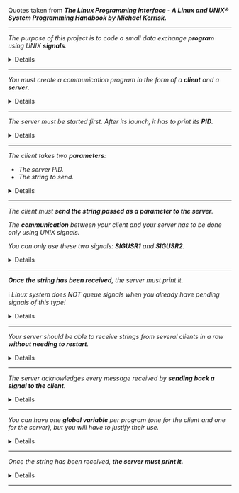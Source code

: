 Quotes taken from **_The Linux Programming Interface - A Linux and UNIX® System Programming Handbook by Michael Kerrisk._**

---

_The purpose of this project is to code a small data exchange **program** using UNIX **signals**._

<details>

### What is a signal?

> A signal is a notification to a **process** that an event has occurred. Signals are sometimes described as software interrupts.
> 
> One process can send a signal to another process. In this use, signals can be employed as a primitive form of interprocess communication (IPC).
> 
> Each signal is defined as a unique (small) integer, starting sequentially from 1. These integers are defined in <signal.h> with symbolic names of the form SIGxxxx. Since the actual numbers used for each signal vary across implementations, it is these symbolic names that are always used in programs.
> 
> A signal is said to be _generated_ by some event. Once generated, a signal is later _delivered_ to a process, which then takes some action in response to the signal. Between the time it is generated and the time it is delivered, a signal is said to be _pending_.

### What is a process?

> A process is an instance of an executing **program**.
> 
> We can recast the definition of a process given at the start of this section as follows: a process is an abstract entity, defined by the kernel, to which system resources are allocated in order to execute a program.
> 
> From the kernel’s point of view, a process consists of user-space memory containing program code and variables used by that code, and a range of kernel data structures that maintain information about the state of the process. The information recorded in the kernel data structures includes various identifier numbers (IDs) associated with the process, virtual memory tables, the table of open file descriptors, information relating to signal delivery and handling, process resource usages and limits, the current working directory, and a host of other information.

### What is a program?

> A program is a file containing a range of information that describes how to construct a process at run time. One program may be used to construct many processes, or, put conversely, many processes may be running the same program.

</details>

---

_You must create a communication program in the form of a **client** and a **server**._

<details>

### What is a client-server application?

> A client-server application is one that is broken into two component processes:
> 
> -   a client, which asks the server to carry out some service by sending it a request message; and
> -   a server, which examines the client’s request, performs appropriate actions, and then sends a response message back to the client.
> 
> Sometimes, the client and server may engage in an extended dialogue of requests and responses.
> 
> Typically, the client application interacts with a user, while the server application provides access to some shared resource. Commonly, there are multiple instances of client processes communicating with one or a few instances of the server process.

</details>

---

_The server must be started first. After its launch, it has to print its **PID**._

<details>

### What is PID?

> Each process has a process ID (PID), a positive integer that uniquely identifies the process on the system. Process IDs are used and returned by a variety of system calls. For example, the kill() system call allows the caller to send a signal to a process with a specific process ID.
> 
> The **getpid()** system call returns the process ID of the calling process. The pid_t data type used for the return value of getpid() is an integer type specified by SUSv3 for the purpose of storing process IDs.

```C
int	main(void)
{
	pid_t	pid;

	pid = getpid();
	ft_putnbr_fd(pid, 1);
	ft_putchar_fd('\n', 1);
	return (0);
}
```

</details>

---

_The client takes two **parameters**:_
-   _The server PID._
-   _The string to send._

<details>

```C
int	main(int argc, char *argv[])
{
	(void) argv;
	if (argc != 3)
	{
		ft_putendl_fd("Usage: ./client server-PID string-to-send", 1);
		exit(EXIT_FAILURE);
	}
	return (0);
}
```

</details>

---

_The client must **send the string passed as a parameter to the server**._

_The **communication** between your client and your server has to be done only using UNIX signals._

_You can only use these two signals: **SIGUSR1** and **SIGUSR2**._

<details>

### [How to send a string using signals?](https://stackoverflow.com/c/42network/a/1920/11916)

**Answered by Marc-Eloi Dailet on 42 Network Stack Overflow.**

> As you probably know, ASCII characters are encoded on 8 bits (while other characters can be encoded on up to 32, i.e UTF-32). You will have to use **bitwise operations** on each character to determine what to send.
> 
> More precisely, you will have to make 8-bit comparisons **for each character to check the binary position of each bit** and send a SIGUSR1 for each 1, and a SIGUSR2 for each 0. (Or the opposite, it's up to you) :)
> 
> While doing this, you will have to use **bit-shifting** to move what you compare, to avoid sending multiple signals for the same bit.

### [What are bitwise operations in C?](https://en.wikipedia.org/wiki/Bitwise_operations_in_C)

> Bitwise operations are contrasted by byte-level operations which characterize the bitwise operators' logical counterparts, the AND, OR, NOT operators. Instead of performing on individual bits, byte-level operators perform on strings of eight bits (known as bytes) at a time. The reason for this is that a byte is normally the smallest unit of addressable memory (i.e. data with a unique memory address).
> 
> This applies to bitwise operators as well, which means that even though they operate on only one bit at a time they cannot accept anything smaller than a byte as their input.

### [How to check the binary position of each bit for each character?](https://en.wikipedia.org/wiki/Bitwise_operations_in_C)

> The symbol of right shift operator is >>. For its operation, it requires two operands. It shifts each bit in its left operand to the right. The number following the operator decides the number of places the bits are shifted (i.e. the right operand).
> 
> Example:
> 
> If the variable ch contains the bit pattern 11100101, then ch >> 1 will produce the result 01110010, and ch >> 2 will produce 00111001.
> 
> The bitwise AND operator is a single ampersand: &. It is just a representation of AND which does its work on the bits of the operands rather than the truth value of the operands.
> 
> For instance, working with a byte (the char type):

```
     11001000  
   & 10111000 
     -------- 
   = 10001000
```

> The most significant bit of the first number is 1 and that of the second number is also 1 so the most significant bit of the result is 1; in the second most significant bit, the bit of second number is zero, so we have the result as 0.

The client program converts each character of the string to binary

```C
int	main(int argc, char *argv[])
{
	pid_t	pid;
	char	*str;
	int	bit;

	if (argc != 3)
	{
		ft_putendl_fd("Usage: ./client server-PID string-to-send", 1);
		exit(EXIT_FAILURE);
	}
	pid = ft_atoi(argv[1]);
	(void) pid;
	str = argv[2];
	while (*str)
	{
		bit = 8;
		while (bit)
		{
			bit--;
			if ((*str >> bit) & 1)
				ft_putchar_fd('1', 1);
			else if (*str)
				ft_putchar_fd('0', 1);
		}
		str++;
	}
	return (0);
}
```

### How to communicate processes?

> One process can send a signal to another process using the **_kill(pid_t pid, int sig)_** system call, which is the analog of the kill shell command. If pid is greater than 0, the signal is sent to the process with the process ID specified by pid.

### What are SIGUSR1 and SIGUSR2?

> SIGUSR1 and SIGUSR2 are available for programmer-defined purposes. The kernel never generates these signals for a process. Processes may use these signals to notify one another of events or to synchronize with each other.

Client sends signal to server using the kill() system call

```C
static void	error_exit(char *error)
{
	ft_putendl_fd(error, 1);
	exit(EXIT_FAILURE);
}
```

```C
int	main(int argc, char *argv[])
{
	pid_t	pid;
	char	*str;
	int	bit;
	int	kill_return;

	if (argc != 3)
		error_exit("Usage: ./client server-PID string-to-send");
	pid = ft_atoi(argv[1]);
	str = argv[2];
	while (*str)
	{
		bit = 8;
		while (bit--)
		{
			if ((*str >> bit) & 1)
				kill_return = kill(pid, SIGUSR1);
			else if (*str)
				kill_return = kill(pid, SIGUSR2);
			if (kill_return == -1)
				error_exit("The kill() system call have failed");
		}
		str++;
	}
	return (0);
}
```

</details>

---

_**Once the string has been received**, the server must print it._

ℹ️ _Linux system does NOT queue signals when you already have pending signals of this type!_

<details>

### How a process responds to a signal?

> Instead of accepting the default for a particular signal, a program can change the action that occurs when the signal is delivered. This is known as setting the **_disposition_** of the signal.
> 
> A **_signal handler_** is a function, written by the programmer, that performs appropriate tasks in response to the delivery of a signal. For example, the shell has a handler for the SIGINT signal (generated by the interrupt character, Control-C) that causes it to stop what it is currently doing and return control to the main input loop, so that the user is once more presented with the shell prompt.
> 
> Invocation of a signal handler may interrupt the main program flow at any time; the kernel calls the handler on the process’s behalf, and when the handler returns, execution of the program resumes at the point where the handler interrupted it. This sequence is illustrated in Figure 20-1.

[![image](https://user-images.githubusercontent.com/60623613/152385428-4bfc9da3-eb32-4875-a298-e79949e3b1a6.png)](https://user-images.githubusercontent.com/60623613/152385428-4bfc9da3-eb32-4875-a298-e79949e3b1a6.png)

```C
static void	signal_handler(int sig)
{
	if (sig == SIGUSR1)
		ft_putstr_fd("1", 1);
	if (sig == SIGUSR2)
		ft_putstr_fd("0", 1);
	return ;
}
```

### How to set the disposition of the signal?

> The _sigaction()_ system call is an alternative to _signal()_ for setting the disposition of a signal. Although _sigaction()_ is somewhat more complex to use than _signal()_, in return it provides greater flexibility. In particular, _sigaction()_ allows us to retrieve the disposition of a signal without changing it, and to set various attributes controlling precisely what happens when a signal handler is invoked.

```C
#include <signal.h>

int	sigaction(int sig, const struct sigaction *act, struct sigaction *oldact);
// Returns 0 on success, or –1 on error
```

> The sig argument identifies the signal whose disposition we want to retrieve or change. This argument can be any signal except SIGKILL or SIGSTOP.
> 
> The act argument is a pointer to a structure specifying a new disposition for the signal. If we are interested only in finding the existing disposition of the signal, then we can specify NULL for this argument.
> 
> The oldact argument is a pointer to a structure of the same type, and is used to return information about the signal’s previous disposition. If we are not interested in this information, then we can specify NULL for this argument.
> 
> The structures pointed to by act and oldact are of the following type:

```C
struct sigaction
{
	void (*sa_handler)(int); /* Address of handler */
	sigset_t sa_mask; /* Signals blocked during handler invocation */
	int sa_flags; /* Flags controlling handler invocation */
	void (*sa_restorer)(void); /* Not for application use */
};
```

> The sa_handler field corresponds to the handler argument given to signal(). It specifies the address of a signal handler.
> 
> The sa_mask field defines a **set of signals** that are to be blocked during invocation of the handler defined by sa_handler. When the signal handler is invoked, any signals in this set that are not currently part of the process signal mask are automatically added to the mask before the handler is called. These signals remain in the process signal mask until the signal handler returns, at which time they are automatically removed. The sa_mask field allows us to specify a set of signals that aren’t permitted to interrupt execution of this handler. In addition, the signal that caused the handler to be invoked is automatically added to the process signal mask. This means that a signal handler won’t recursively interrupt itself if a second instance of the same signal arrives while the handler is executing. **_Because blocked signals are not queued, if any of these signals are repeatedly generated during the execution of the handler, they are (later) delivered only once._**

### How to represent a set of signals?

> Many signal-related system calls need to be able to represent a group of different signals. For example, sigaction() and sigprocmask() allow a program to specify a group of signals that are to be blocked by a process.
> 
> Multiple signals are represented using a data structure called a _signal set_, provided by the system data type _sigset_t_.
> 
> One of **_sigemptyset()_** or **_sigaddset()_** must be used to initialize a signal set. This is because C doesn’t initialize automatic variables, and the initialization of static variables to 0 can’t portably be relied upon as indicating an empty signal set, since signal sets may be implemented using structures other than bit masks.

```C
#include <signal.h>
	
int	sigemptyset(sigset_t *set);
int	sigaddset(sigset_t *set, int sig)
// Both return 0 on success, or –1 on error
```

> For each process, the kernel maintains a _signal mask_ — a set of signals whose delivery to the process is currently blocked. If a signal that is blocked is sent to a process, delivery of that signal is delayed until it is unblocked by being removed from the process signal mask.
> 
> A signal may be added to the signal mask in the following ways:
> 
> -   When a signal handler is invoked, the signal that caused its invocation can be automatically added to the signal mask. Whether or not this occurs depends on the flags used when the handler is established using sigaction().
>     
> -   When a signal handler is established with sigaction(), it is possible to specify an additional set of signals that are to be blocked when the handler is invoked.
>     

> Setting the SA_SIGINFO flag when establishing a handler with sigaction() allows the handler to obtain additional information about a signal when it is delivered. In order to obtain this information, we must declare the handler as follows:

```C
    void	handler(int sig, siginfo_t *siginfo, void *ucontext);
```

> The first argument, sig, is the signal number, as for a standard signal handler. The second argument, siginfo, is a structure used to provide the additional information about the signal. We describe this structure below. The last argument, ucontext, is also described below.
> 
> Since the above signal handler has a different prototype from a standard signal handler, C typing rules mean that we can’t use the sa_handler field of the sigaction structure to specify the address of the handler. Instead, we must use an alternative field: sa_sigaction. In other words, the definition of the sigaction structure is somewhat more complex than was shown. In full, the structure is defined as follows:

```C
struct sigaction 
{
	union 
	{
	 void (*sa_handler)(int);
	 void (*sa_sigaction)(int, siginfo_t *, void *);
	}
	__sigaction_handler;
	sigset_t sa_mask;
	int sa_flags;
	void (*sa_restorer)(void);
};
/* Following defines make the union fields look like simple fields
 in the parent structure */
#define sa_handler __sigaction_handler.sa_handler
#define sa_sigaction __sigaction_handler.sa_sigaction
```

Server uses SA_SIGINFO to establish a signal handler:

```C
static void	signal_handler(int sig, siginfo_t *siginfo, void *ucontext)
{
  if (sig == SIGUSR1)
		ft_putstr_fd("1", 1);
	if (sig == SIGUSR2)
		ft_putstr_fd("0", 1);
	(void) siginfo;
	(void) ucontext;
	return ;
}

int	main(void)
{
	pid_t				pid;
	struct sigaction	sa;

	pid = getpid();
	ft_putnbr_fd(pid, 1);
	ft_putchar_fd('\n', 1);
	sigemptyset(&sa.sa_mask);
	sa.sa_sigaction = signal_handler;
	sa.sa_flags = SA_SIGINFO;
	if (sigaction(SIGUSR1, &sa, NULL) == -1)
		ft_error_exit("Bad address or Invalid argument");
	if (sigaction(SIGUSR2, &sa, NULL) == -1)
		ft_error_exit("Bad address or Invalid argument");
	return (0);
}
```

</details>

---

_Your server should be able to receive strings from several clients in a row **without needing to restart**._

<details>

### How to suspend execution of a process?

> Calling _pause()_ suspends execution of the process until the call is interrupted by a signal handler (or until an unhandled signal terminates the process).

```C
#include <unistd.h>

int	pause(void);

// Always returns –1 with errno set to EINTR

Server loop forever, waiting for signals.

static void	signal_handler(int sig, siginfo_t *siginfo, void *ucontext)
{
	if (sig == SIGUSR1)
		ft_putstr_fd("1", 1);
	if (sig == SIGUSR2)
		kill(siginfo->si_pid, SIGUSR1);
	(void) ucontext;
	return ;
}

int	main(void)
{
	pid_t				pid;
	struct sigaction	sa;

	pid = getpid();
	ft_putnbr_fd(pid, 1);
	ft_putchar_fd('\n', 1);
	sigemptyset(&sa.sa_mask);
	sa.sa_sigaction = signal_handler;
	sa.sa_flags = SA_SIGINFO;
	if (sigaction(SIGUSR1, &sa, NULL) == -1)
		ft_error_exit("Bad address or Invalid argument");
	if (sigaction(SIGUSR2, &sa, NULL) == -1)
		ft_error_exit("Bad address or Invalid argument");
	while (1)
		pause();
	return (0);
}
```

</details>

---

_The server acknowledges every message received by **sending back a signal to the client**._

<details>

### How to send back a signal to the client?

> The siginfo_t structure passed as the second argument to a signal handler that is established with SA_SIGINFO has the following form:

```C
typedef struct
{
	int si_signo; /* Signal number */
	int si_code; /* Signal code */
	int si_trapno; /* Trap number for hardware-generated signal
 (unused on most architectures) */
	union sigval si_value; /* Accompanying data from sigqueue() */
	pid_t si_pid; /* Process ID of sending process */
	uid_t si_uid; /* Real user ID of sender */
	int si_errno; /* Error number (generally unused) */
	void *si_addr; /* Address that generated signal
 (hardware-generated signals only) */
	int si_overrun; /* Overrun count (Linux 2.6, POSIX timers) */
	int si_timerid; /* (Kernel-internal) Timer ID
 (Linux 2.6, POSIX timers) */
	long si_band; /* Band event (SIGPOLL/SIGIO) */
	int si_fd; /* File descriptor (SIGPOLL/SIGIO) */
	int si_status; /* Exit status or signal (SIGCHLD) */
	clock_t si_utime; /* User CPU time (SIGCHLD) */
	clock_t si_stime; /* System CPU time (SIGCHLD) */
} siginfo_t;
```

> For signals sent via kill() or sigqueue(), _si_pid_ is set to the process ID of the sending process.

Server acknowledges every signal received by sending back a signal to the client

```C
static void	signal_handler(int sig, siginfo_t *siginfo, void *ucontext)
{
	if (sig == SIGUSR1)
		ft_putstr_fd("1", 1);
	if (sig == SIGUSR2)
		ft_putstr_fd("0", 1);
	kill(siginfo->si_pid, SIGUSR1);
	(void) ucontext;
}

int	main(void)
{
	pid_t			pid;
	struct sigaction	sa;

	pid = getpid();
	ft_putnbr_fd(pid, 1);
	ft_putchar_fd('\n', 1);
	sigemptyset(&sa.sa_mask);
	sa.sa_sigaction = signal_handler;
	sa.sa_flags = SA_SIGINFO;
	if (sigaction(SIGUSR1, &sa, NULL) == -1)
		ft_error_exit("Bad address or Invalid argument");
	if (sigaction(SIGUSR2, &sa, NULL) == -1)
		ft_error_exit("Bad address or Invalid argument");
	while (1)
		pause();
	return (0);
}
```

</details>

---

_You can have one **global variable** per program (one for the client and one for the server), but you will have to justify their use._

<details>

### Designing Signal Handlers

> In general, it is preferable to write simple signal handlers. One important reason for this is to reduce the risk of creating race conditions. One common design for signal handlers is the following:
> 
> -   **The signal handler sets a global flag and exits. The main program periodically checks this flag and, if it is set, takes appropriate action.**
> 
> We noted that delivery of a signal is blocked during the execution of its handler. If the signal is (again) generated while the handler is executing, then it is marked as pending and later delivered when the handler returns. We also already noted that signals are not queued. If the signal is generated more than once while the handler is executing, then it is still marked as pending, and it will later be delivered only once.
> 
> That signals can “disappear” in this way has implications for how we design signal handlers. To begin with, we can’t reliably count the number of times a signal is generated. Furthermore, we may need to code our signal handlers to deal with the possibility that multiple events of the type corresponding to the signal have occurred.
> 
> To explain what a _reentrant_ function is, we need to first distinguish between singlethreaded and multithreaded programs. Classical UNIX programs have a single _thread_ of execution: the CPU processes instructions for a single logical flow of execution through the program. In a multithreaded program, there are multiple, independent, concurrent logical flows of execution within the same process.
> 
> The concept of multiple threads of execution is also relevant for programs that employ signal handlers. Because a signal handler may asynchronously interrupt the execution of a program at any point in time, the main program and the signal handler in effect form two independent (although not concurrent) threads of execution within the same process.
> 
> A function may be _nonreentrant_ if it updates global or static data structures. (A function that employs only local variables is guaranteed to be reentrant.) If two invocations of (i.e., two threads executing) the function simultaneously attempt to update the same global variable or data structure, then these updates are likely to interfere with each other and produce incorrect results.

### Global Variables and the sig_atomic_t Data Type

> Notwithstanding reentrancy issues, it can be useful to share global variables between the main program and a signal handler. This can be safe as long as the main program correctly handles the possibility that the signal handler may change the global variable at any time. For example, **one common design is to make a signal handler’s sole action the setting of a global flag. This flag is periodically checked by the main program, which then takes appropriate action in response to the delivery of the signal (and clears the flag)**. When global variables are accessed in this way from a signal handler, we should always declare them using the _volatile_ attribute in order to prevent the compiler from performing optimizations that result in the variable being stored in a register.
> 
> Reading and writing global variables may involve more than one machine-language instruction, and a signal handler may interrupt the main program in the middle of such an instruction sequence. (We say that access to the variable is _nonatomic_.) For this reason, the C language standards and SUSv3 specify an integer data type, sig_atomic_t, for which reads and writes are guaranteed to be atomic. Thus, a global flag variable that is shared between the main program and a signal handler should be declared as follows:

```C
	volatile sig_atomic_t flag;
```

The client stops sending signals until the server acknowledges the last received signal.

```C
static volatile sig_atomic_t	g_got_confirmation = 0;

static void	signal_handler(int sig)
{
	if (sig == SIGUSR1)
		g_got_confirmation = 1;
}

static void	send_string_bit_by_bit(char *str, pid_t pid)
{
	int		bit;

	while (*str)
	{
		bit = 8;
		while (bit--)
		{
			if ((*str >> bit) & 1)
			{
				if (kill(pid, SIGUSR1) == -1)
					ft_error_exit("The kill() system call have failed");
			}
			else if (*str)
			{
				if (kill(pid, SIGUSR2) == -1)
					ft_error_exit("The kill() system call have failed");
			}
			while (!g_got_confirmation)
				pause();
			g_got_confirmation = 0;
		}
		str++;
	}
}

int	main(int argc, char *argv[])
{
	pid_t				pid;
	char				*str;
	struct sigaction	sa;

	if (argc != 3)
		ft_error_exit("Usage: ./client server-PID string-to-send");
	pid = ft_atoi(argv[1]);
	str = argv[2];
	sa.sa_flags = 0;
	sa.sa_handler = signal_handler;
	if (sigaction(SIGUSR1, &sa, NULL) == -1)
		ft_error_exit("Bad address or Invalid argument");
	send_string_bit_by_bit(str, pid);
	return (0);
}
```

</details>

---

_Once the string has been received, **the server must print it.**_

<details>

### [How to convert a binary number to string?](https://stackoverflow.com/a/47990/15019590)

> Use the bitwise OR operator (|) to set a bit.

	ch |= 1 << n;

> That will set the nth bit of ch. n should be zero, if you want to set the 1st bit and so on upto n-1, if you want to set the nth bit.

> Similar to bitwise AND, [bitwise OR performs logical disjunction at the bit level](https://en.wikipedia.org/wiki/Bitwise_operations_in_C). Its result is a 1 if either of the bits is 1 and zero only when both bits are 0. Its symbol is | which can be called a pipe.

```
      11001000  
    | 10111000 
      -------- 
    = 11111000
```

The server signal handler

```C
static void	signal_handler(int sig, siginfo_t *siginfo, void *ucontext)
{
	static char	ch; // static variables to keep the result after each execution
	static int	bit = 7;

	if (sig == SIGUSR1)
		ch |= 1 << bit; // that will set the nth bit of ch to 1
	bit--;
	if (bit == -1) // if function already received 8 signals
	{
		write(1, &ch, 1); // write the char to stdout and set the static variables
		ch = 0;
		bit = 7;
	}
	kill(siginfo->si_pid, SIGUSR1); // send confirmation to client
	(void) ucontext;
}
```

</details>

---
